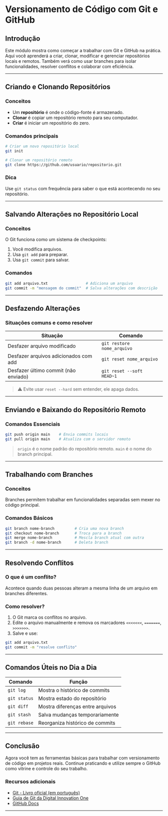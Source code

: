 # Versionamento de Código com Git e GitHub

## Introdução
Este módulo mostra como começar a trabalhar com Git e GitHub na prática. Aqui você aprenderá a criar, clonar, modificar e gerenciar repositórios locais e remotos. Também verá como usar branches para isolar funcionalidades, resolver conflitos e colaborar com eficiência.

---

## Criando e Clonando Repositórios

### Conceitos
- Um **repositório** é onde o código-fonte é armazenado.
- **Clonar** é copiar um repositório remoto para seu computador.
- **Criar** é iniciar um repositório do zero.

### Comandos principais
```bash
# Criar um novo repositório local
git init

# Clonar um repositório remoto
git clone https://github.com/usuario/repositorio.git
```

### Dica
Use `git status` com frequência para saber o que está acontecendo no seu repositório.

---

## Salvando Alterações no Repositório Local

### Conceitos
O Git funciona como um sistema de checkpoints:
1. Você modifica arquivos.
2. Usa `git add` para preparar.
3. Usa `git commit` para salvar.

### Comandos
```bash
git add arquivo.txt                 # Adiciona um arquivo
git commit -m "mensagem do commit"  # Salva alterações com descrição
```

---

## Desfazendo Alterações

### Situações comuns e como resolver

| Situação                             | Comando                                       |
|-------------------------------------|-----------------------------------------------|
| Desfazer arquivo modificado         | `git restore nome_arquivo`                    |
| Desfazer arquivos adicionados com add | `git reset nome_arquivo`                   |
| Desfazer último commit (não enviado) | `git reset --soft HEAD~1`                    |

> ⚠️ Evite usar `reset --hard` sem entender, ele apaga dados.

---

## Enviando e Baixando do Repositório Remoto

### Comandos Essenciais
```bash
git push origin main    # Envia commits locais
git pull origin main    # Atualiza com o servidor remoto
```

> `origin` é o nome padrão do repositório remoto. `main` é o nome do branch principal.

---

## Trabalhando com Branches

### Conceitos
Branches permitem trabalhar em funcionalidades separadas sem mexer no código principal.

### Comandos Básicos
```bash
git branch nome-branch         # Cria uma nova branch
git checkout nome-branch       # Troca para a branch
git merge nome-branch          # Mescla branch atual com outra
git branch -d nome-branch      # Deleta branch
```

---

## Resolvendo Conflitos

### O que é um conflito?
Acontece quando duas pessoas alteram a mesma linha de um arquivo em branches diferentes.

### Como resolver?
1. O Git marca os conflitos no arquivo.
2. Edite o arquivo manualmente e remova os marcadores `<<<<<<<`, `=======`, `>>>>>>>`.
3. Salve e use:
```bash
git add arquivo.txt
git commit -m "resolve conflito"
```

---

## Comandos Úteis no Dia a Dia

| Comando                        | Função                                 |
|-------------------------------|----------------------------------------|
| `git log`                     | Mostra o histórico de commits          |
| `git status`                  | Mostra estado do repositório           |
| `git diff`                    | Mostra diferenças entre arquivos       |
| `git stash`                   | Salva mudanças temporariamente         |
| `git rebase`                  | Reorganiza histórico de commits        |

---

## Conclusão
Agora você tem as ferramentas básicas para trabalhar com versionamento de código em projetos reais. Continue praticando e utilize sempre o GitHub como vitrine e controle do seu trabalho.

### Recursos adicionais
- [Git - Livro oficial (em português)](https://git-scm.com/book/pt-br/v2)
- [Guia de Git da Digital Innovation One](https://www.youtube.com/watch?v=UBAX-13g8OM)
- [GitHub Docs](https://docs.github.com/pt)

---